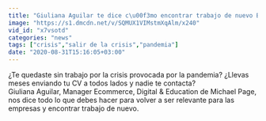 ```yaml
---
title: "Giuliana Aguilar te dice c\u00f3mo encontrar trabajo de nuevo Bar Emprende"
image: "https://s1.dmcdn.net/v/SQMUX1VIMstmXqAlm/x240"
vid_id: "x7vsotd"
categories: "news"
tags: ["crisis","salir de la crisis","pandemia"]
date: "2020-08-31T15:16:05+03:00"
---
```

¿Te quedaste sin trabajo por la crisis provocada por la pandemia? ¿Llevas meses enviando tu CV a todos lados y nadie te contacta?   <br>Giuliana Aguilar, Manager Ecommerce, Digital &amp; Education de Michael Page, nos dice todo lo que debes hacer para volver a ser relevante para las empresas y encontrar trabajo de nuevo.
